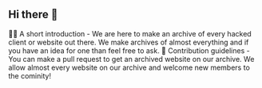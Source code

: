 ## Hi there 👋

🙋‍♀️ A short introduction - We are here to make an archive of every hacked client or website out there. We make archives of almost everything and if you have an idea for one than feel free to ask.
🌈 Contribution guidelines - You can make a pull request to get an archived website on our archive. We allow almost every website on our archive and welcome new members to the cominity!
